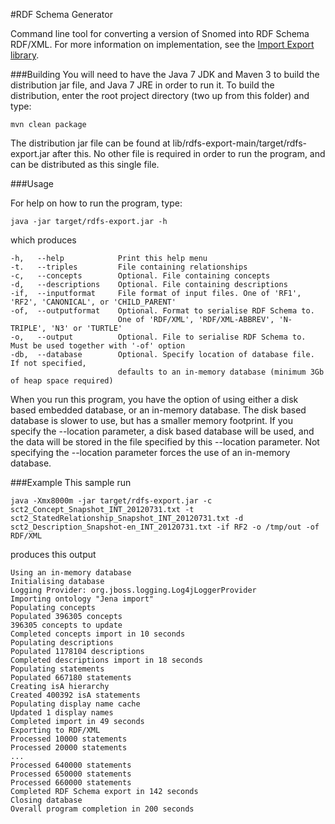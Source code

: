 #RDF Schema Generator

Command line tool for converting a version of Snomed into RDF Schema RDF/XML. For more information on implementation, see the [Import Export library](/lib/importexport). 

###Building
You will need to have the Java 7 JDK and Maven 3 to build the distribution jar file, and Java 7 JRE in order to run it. To build the distribution, enter the root project directory (two up from this folder) and type:

    mvn clean package
    
The distribution jar file can be found at lib/rdfs-export-main/target/rdfs-export.jar after this. No other file is required in order to run the program, and can be distributed as this single file.

###Usage

For help on how to run the program, type:

    java -jar target/rdfs-export.jar -h

which produces

	-h,   --help			Print this help menu
	-t.   --triples			File containing relationships
	-c,   --concepts		Optional. File containing concepts
	-d,   --descriptions	Optional. File containing descriptions
	-if,  --inputformat		File format of input files. One of 'RF1', 'RF2', 'CANONICAL', or 'CHILD_PARENT'
	-of,  --outputformat	Optional. Format to serialise RDF Schema to. 
	                       	One of 'RDF/XML', 'RDF/XML-ABBREV', 'N-TRIPLE', 'N3' or 'TURTLE'
	-o,   --output			Optional. File to serialise RDF Schema to. Must be used together with '-of' option
	-db,  --database		Optional. Specify location of database file. If not specified,
							defaults to an in-memory database (minimum 3Gb of heap space required)

When you run this program, you have the option of using either a disk based embedded database, or an in-memory database.
The disk based database is slower to use, but has a smaller memory footprint. If you specify the --location parameter, a disk based database will be used, and the data will be stored in the file specified by this --location parameter. Not specifying the --location parameter forces the use of an in-memory database.

###Example
This sample run
    
	java -Xmx8000m -jar target/rdfs-export.jar -c sct2_Concept_Snapshot_INT_20120731.txt -t sct2_StatedRelationship_Snapshot_INT_20120731.txt -d sct2_Description_Snapshot-en_INT_20120731.txt -if RF2 -o /tmp/out -of RDF/XML

produces this output

	Using an in-memory database
	Initialising database
	Logging Provider: org.jboss.logging.Log4jLoggerProvider
	Importing ontology "Jena import"
	Populating concepts
	Populated 396305 concepts
	396305 concepts to update
	Completed concepts import in 10 seconds
	Populating descriptions
	Populated 1178104 descriptions
	Completed descriptions import in 18 seconds
	Populating statements
	Populated 667180 statements
	Creating isA hierarchy
	Created 400392 isA statements
	Populating display name cache
	Updated 1 display names
	Completed import in 49 seconds
	Exporting to RDF/XML
	Processed 10000 statements
	Processed 20000 statements
	...
	Processed 640000 statements
	Processed 650000 statements
	Processed 660000 statements
	Completed RDF Schema export in 142 seconds
	Closing database
	Overall program completion in 200 seconds

